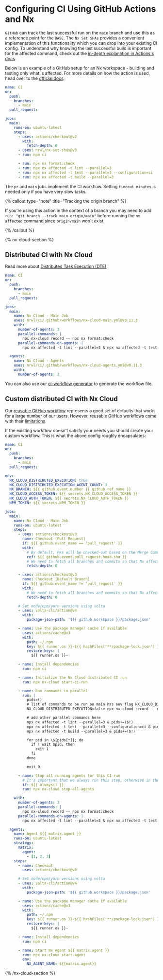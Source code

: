 # Configuring CI Using GitHub Actions and Nx

`GitHub` can track the last successful run on the `main` branch and use this as a reference point for the `BASE`. The `Nx Set SHAs` provides a convenient implementation of this functionality which you can drop into your existing CI config.
To understand why knowing the last successful build is important for the affected command, check out the [in-depth explanation in Actions's docs](https://github.com/marketplace/actions/nx-set-shas#background).

Below is an example of a GitHub setup for an Nx workspace - building and testing only what is affected. For more details on how the action is used, head over to the [official docs](https://github.com/marketplace/actions/nx-set-shas).

```yaml
name: CI
on:
  push:
    branches:
      - main
  pull_request:

jobs:
  main:
    runs-on: ubuntu-latest
    steps:
      - uses: actions/checkout@v2
        with:
          fetch-depth: 0
      - uses: nrwl/nx-set-shas@v3
      - run: npm ci

      - run: npx nx format:check
      - run: npx nx affected -t lint --parallel=3
      - run: npx nx affected -t test --parallel=3 --configuration=ci
      - run: npx nx affected -t build --parallel=3
```

The `pr` and `main` jobs implement the CI workflow. Setting `timeout-minutes` is needed only if you have very slow tasks.

{% callout type="note" title="Tracking the origin branch" %}

If you're using this action in the context of a branch you may need to add `run: "git branch --track main origin/main"` before running the `nx affected` command since `origin/main` won't exist.

{% /callout %}

{% nx-cloud-section %}

## Distributed CI with Nx Cloud

Read more about [Distributed Task Execution (DTE)](/core-features/distribute-task-execution).

```yaml
name: CI
on:
  push:
    branches:
      - main
  pull_request:

jobs:
  main:
    name: Nx Cloud - Main Job
    uses: nrwl/ci/.github/workflows/nx-cloud-main.yml@v0.11.3
    with:
      number-of-agents: 3
      parallel-commands: |
        npx nx-cloud record -- npx nx format:check
      parallel-commands-on-agents: |
        npx nx affected -t lint --parallel=3 & npx nx affected -t test --parallel=3 --configuration=ci & npx nx affected -t build --parallel=3

  agents:
    name: Nx Cloud - Agents
    uses: nrwl/ci/.github/workflows/nx-cloud-agents.yml@v0.11.3
    with:
      number-of-agents: 3
```

You can also use our [ci-workflow generator](/packages/workspace/generators/ci-workflow) to generate the workflow file.

## Custom distributed CI with Nx Cloud

Our [reusable GitHub workflow](https://github.com/nrwl/ci) represents a good set of defaults that works for a large number of our users. However, reusable GitHub workflows come with their [limitations](https://docs.github.com/en/actions/using-workflows/reusing-workflows).

If the existing workflow doesn't satisfy your needs you should create your custom workflow. This is what the above config roughly encapsulates:

```yaml
name: CI
on:
  push:
    branches:
      - main
  pull_request:

env:
  NX_CLOUD_DISTRIBUTED_EXECUTION: true
  NX_CLOUD_DISTRIBUTED_EXECUTION_AGENT_COUNT: 3
  NX_BRANCH: ${{ github.event.number || github.ref_name }}
  NX_CLOUD_ACCESS_TOKEN: ${{ secrets.NX_CLOUD_ACCESS_TOKEN }}
  NX_CLOUD_AUTH_TOKEN: ${{ secrets.NX_CLOUD_AUTH_TOKEN }}
  NPM_TOKEN: ${{ secrets.NPM_TOKEN }}

jobs:
  main:
    name: Nx Cloud - Main Job
    runs-on: ubuntu-latest
    steps:
      - uses: actions/checkout@v3
        name: Checkout [Pull Request]
        if: ${{ github.event_name == 'pull_request' }}
        with:
          # By default, PRs will be checked-out based on the Merge Commit, but we want the actual branch HEAD.
          ref: ${{ github.event.pull_request.head.sha }}
          # We need to fetch all branches and commits so that Nx affected has a base to compare against.
          fetch-depth: 0

      - uses: actions/checkout@v3
        name: Checkout [Default Branch]
        if: ${{ github.event_name != 'pull_request' }}
        with:
          # We need to fetch all branches and commits so that Nx affected has a base to compare against.
          fetch-depth: 0

      # Set node/npm/yarn versions using volta
      - uses: volta-cli/action@v4
        with:
          package-json-path: '${{ github.workspace }}/package.json'

      - name: Use the package manager cache if available
        uses: actions/cache@v3
        with:
          path: ~/.npm
          key: ${{ runner.os }}-${{ hashFiles('**/package-lock.json') }}
          restore-keys: |
            ${{ runner.os }}-

      - name: Install dependencies
        run: npm ci

      - name: Initialize the Nx Cloud distributed CI run
        run: npx nx-cloud start-ci-run

      - name: Run commands in parallel
        run: |
          pids=()
          # list of commands to be run on main has env flag NX_CLOUD_DISTRIBUTED_EXECUTION set to false
          NX_CLOUD_DISTRIBUTED_EXECUTION=false npx nx-cloud record -- npx nx format:check & pids+=($!)

          # add other parallel commands here
          npx nx affected -t lint --parallel=3 & pids+=($!)
          npx nx affected -t test --parallel=3 --configuration=ci & pids+=($!)
          npx nx affected -t build --parallel=3 & pids+=($!)

          for pid in \${pids[*]}; do
            if ! wait $pid; then
              exit 1
            fi
          done

          exit 0

      - name: Stop all running agents for this CI run
        # It's important that we always run this step, otherwise in the case of any failures in preceding non-Nx steps, the agents will keep running and waste billable minutes
        if: ${{ always() }}
        run: npx nx-cloud stop-all-agents

    with:
      number-of-agents: 3
      parallel-commands: |
        npx nx-cloud record -- npx nx format:check
      parallel-commands-on-agents: |
        npx nx affected -t lint --parallel=3 & npx nx affected -t test --parallel=3 --configuration=ci & npx nx affected -t build --parallel=3

  agents:
    name: Agent ${{ matrix.agent }}
    runs-on: ubuntu-latest
    strategy:
      matrix:
        agent:
          - [1, 2, 3]
    steps:
      - name: Checkout
        uses: actions/checkout@v3

      # Set node/npm/yarn versions using volta
      - uses: volta-cli/action@v4
        with:
          package-json-path: '${{ github.workspace }}/package.json'

      - name: Use the package manager cache if available
        uses: actions/cache@v3
        with:
          path: ~/.npm
          key: ${{ runner.os }}-${{ hashFiles('**/package-lock.json') }}
          restore-keys: |
            ${{ runner.os }}-

      - name: Install dependencies
        run: npm ci

      - name: Start Nx Agent ${{ matrix.agent }}
        run: npx nx-cloud start-agent
        env:
          NX_AGENT_NAME: ${{matrix.agent}}
```

{% /nx-cloud-section %}
